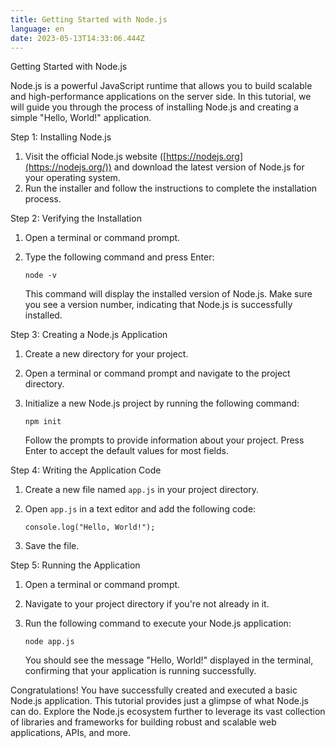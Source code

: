 ```yaml
---
title: Getting Started with Node.js
language: en
date: 2023-05-13T14:33:06.444Z
---
```

Getting Started with Node.js

Node.js is a powerful JavaScript runtime that allows you to build scalable and high-performance applications on the server side. In this tutorial, we will guide you through the process of installing Node.js and creating a simple "Hello, World!" application.

Step 1: Installing Node.js

1. Visit the official Node.js website ([https://nodejs.org](https://nodejs.org/)) and download the latest version of Node.js for your operating system.
2. Run the installer and follow the instructions to complete the installation process.

Step 2: Verifying the Installation

1. Open a terminal or command prompt.
2. Type the following command and press Enter:

   ```
   node -v
   ```

   This command will display the installed version of Node.js. Make sure you see a version number, indicating that Node.js is successfully installed.

Step 3: Creating a Node.js Application

1. Create a new directory for your project.
2. Open a terminal or command prompt and navigate to the project directory.
3. Initialize a new Node.js project by running the following command:

   ```
   npm init
   ```

   Follow the prompts to provide information about your project. Press Enter to accept the default values for most fields.

Step 4: Writing the Application Code

1. Create a new file named `app.js` in your project directory.
2. Open `app.js` in a text editor and add the following code:

   ```
   console.log("Hello, World!");
   ```
3. Save the file.

Step 5: Running the Application

1. Open a terminal or command prompt.
2. Navigate to your project directory if you're not already in it.
3. Run the following command to execute your Node.js application:

   ```
   node app.js
   ```

   You should see the message "Hello, World!" displayed in the terminal, confirming that your application is running successfully.

Congratulations! You have successfully created and executed a basic Node.js application. This tutorial provides just a glimpse of what Node.js can do. Explore the Node.js ecosystem further to leverage its vast collection of libraries and frameworks for building robust and scalable web applications, APIs, and more.